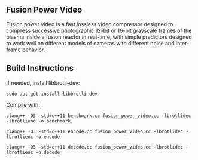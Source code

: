 ## Fusion Power Video

Fusion power video is a fast lossless video compressor designed to compress
successive photographic 12-bit or 16-bit grayscale frames of the plasma inside a
fusion reactor in real-time, with simple predictors designed to work well on
different models of cameras with different noise and inter-frame behavior.

## Build Instructions

If needed, install libbrotli-dev:

`sudo apt-get install libbrotli-dev`

Compile with:

`clang++ -O3 -std=c++11 benchmark.cc fusion_power_video.cc -lbrotlidec -lbrotlienc -o benchmark`

`clang++ -O3 -std=c++11 encode.cc fusion_power_video.cc -lbrotlidec -lbrotlienc -o encode`

`clang++ -O3 -std=c++11 decode.cc fusion_power_video.cc -lbrotlidec -lbrotlienc -o decode`

